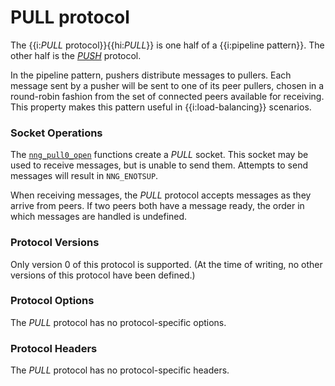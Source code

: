# PULL protocol

The {{i:*PULL* protocol}}{{hi:*PULL*}} is one half of a
{{i:pipeline pattern}}.
The other half is the [_PUSH_][push] protocol.

In the pipeline pattern, pushers distribute messages to pullers.
Each message sent
by a pusher will be sent to one of its peer pullers,
chosen in a round-robin fashion
from the set of connected peers available for receiving.
This property makes this pattern useful in {{i:load-balancing}} scenarios.

### Socket Operations

The [`nng_pull0_open`][nng_pull_open] functions create a
_PULL_ socket.
This socket may be used to receive messages, but is unable to send them.
Attempts to send messages will result in `NNG_ENOTSUP`.

When receiving messages, the _PULL_ protocol accepts messages as
they arrive from peers.
If two peers both have a message ready, the
order in which messages are handled is undefined.

### Protocol Versions

Only version 0 of this protocol is supported.
(At the time of writing, no other versions of this protocol have been defined.)

### Protocol Options

The _PULL_ protocol has no protocol-specific options.

### Protocol Headers

The _PULL_ protocol has no protocol-specific headers.

[nng_pull_open]: TODO.md
[push]: ./push.md
